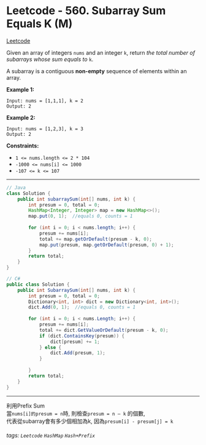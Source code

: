 # Leetcode - 560. Subarray Sum Equals K (M)

[Leetcode](https://leetcode.com/problems/subarray-sum-equals-k/)

Given an array of integers `nums` and an integer `k`, return _the total number of subarrays whose sum equals to_ `k`.

A subarray is a contiguous **non-empty** sequence of elements within an array.

**Example 1:**
```
Input: nums = [1,1,1], k = 2  
Output: 2
```
**Example 2:**
```
Input: nums = [1,2,3], k = 3  
Output: 2
```
**Constraints:**

-   `1 <= nums.length <= 2 * 104`
-   `-1000 <= nums[i] <= 1000`
-   `-107 <= k <= 107`

---

```java
// Java  
class Solution {  
    public int subarraySum(int[] nums, int k) {  
        int presum = 0, total = 0;  
        HashMap<Integer, Integer> map = new HashMap<>();  
        map.put(0, 1);  //equals 0, counts = 1  
  
        for (int i = 0; i < nums.length; i++) {  
            presum += nums[i];  
            total += map.getOrDefault(presum - k, 0);  
            map.put(presum, map.getOrDefault(presum, 0) + 1);  
        }  
        return total;  
    }  
}
```

```csharp
// C#  
public class Solution {  
    public int SubarraySum(int[] nums, int k) {  
        int presum = 0, total = 0;  
        Dictionary<int, int> dict = new Dictionary<int, int>();  
        dict.Add(0, 1);  //equals 0, counts = 1  
  
        for (int i = 0; i < nums.Length; i++) {  
            presum += nums[i];  
            total += dict.GetValueOrDefault(presum - k, 0);  
            if (dict.ContainsKey(presum)) {  
                dict[presum] += 1;  
            } else {  
                dict.Add(presum, 1);  
            }  
              
        }  
        return total;  
    }  
}
```

---

利用Prefix Sum  
當`nums[i]的presum = n`時, 則檢查`presum = n — k` 的個數,  
代表從subarray會有多少個相加為k, 因為`presum[i] - presum[j] = k`


###### tags: `Leetcode` `HashMap` `Hash+Prefix`
